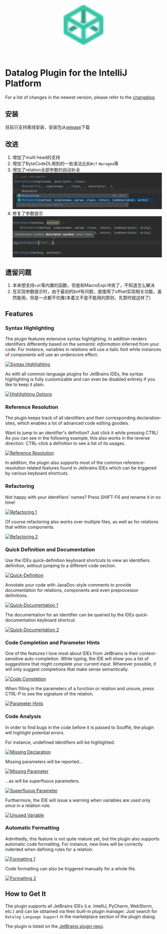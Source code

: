 <div style="text-align: center;">
    <p align="center">
      <img alt="Datalog IntelliJ" width="128" height="128" src="src/main/resources/icon.svg">
    </p>
</div>
<br>

# Datalog Plugin for the IntelliJ Platform
For a list of changes in the newest version, please refer to the [changelog](./CHANGELOG.md).

## 安装
目前只支持离线安装，安装包从[release](https://github.com/BytecodeDL/intellij-datalog/releases)下载

## 改进
1. 增加了multi head的支持
2. 增加了ByteCodeDL用到的一些语法比如`#if` `#pragma`等
3. 增加了relation全部参数的自动补全
![relation_completion](./img/relation_all_param_completion.png)
4. 修复了参数提示
![parameterinfo](./img/parameterinfo.png)

## 遗留问题
1. 本来想支持`cat`等内置的函数，但是和MacroExpr冲突了，不知道怎么解决
2. 在实现参数提示时，由于最初的bnf有问题，直接用了offset实现相关功能，虽然能用，但是一点都不优雅(本着又不是不能用的原则，先暂时就这样了)

## Features

### Syntax Highlighting
The plugin features extensive syntax highlighting. In addition renders identifiers differently based on the *semantic information* inferred from your code. For instance, variables in relations will use a italic font while instances of components will use an underscore effect.

[![Syntax Highlighting](https://i.gyazo.com/9eb00d311e6ff2696254796443a24202.png)](https://gyazo.com/9eb00d311e6ff2696254796443a24202)

As with all common language plugins for JetBrains IDEs, the syntax highlighting is fully customizable and can even be disabled entirely if you like to keep it plain.

[![Highlighting Options](https://i.gyazo.com/b1de7ba2792baaffb6cda99a468ed336.png)](https://gyazo.com/b1de7ba2792baaffb6cda99a468ed336)

### Reference Resolution
The plugin keeps track of all identifiers and their corresponding declaration-sites, which enables a lot of advanced code editing goodies.

Want to jump to an identifier's definition? Just click it while pressing CTRL!
As you can see in the following example, this also works in the reverse direction: CTRL-click a definition to see a list of its usages.

[![Reference Resolution](https://i.gyazo.com/24627cf6cf224be5b55a970cd12cd4bc.gif)](https://gyazo.com/24627cf6cf224be5b55a970cd12cd4bc)

In addition, the plugin also supports most of the common reference-resolution related features found in Jetbrains IDEs which can be triggered by various keyboard shortcuts.

### Refactoring
Not happy with your identifiers' names? Press SHIFT-F6 and rename it in no time!

[![Refactoring 1](https://i.gyazo.com/bbe65b48193d7022b344a66dfe5981fd.gif)](https://gyazo.com/bbe65b48193d7022b344a66dfe5981fd)

Of course refactoring also works over multiple files, as well as for relations that within components.

[![Refactoring 2](https://i.gyazo.com/ef03411c9f4563d3a1273ccc0b167b6b.gif)](https://gyazo.com/ef03411c9f4563d3a1273ccc0b167b6b)

### Quick Definition and Documentation
Use the IDEs quick-definition keyboard shortcuts to view an identifiers definition, without jumping to a different code section.

[![Quick-Definition](https://i.gyazo.com/7f508f5feba63e3f18751db4ac17e848.gif)](https://gyazo.com/7f508f5feba63e3f18751db4ac17e848)

Annotate your code with JavaDoc-style comments to provide documentation for relations, components and even preprocessor definitions.

[![Quick-Documentation 1](https://i.gyazo.com/89ee4ba3071a7f6de8b2b0a6de1c8563.png)](https://gyazo.com/89ee4ba3071a7f6de8b2b0a6de1c8563)

The documentation for an identifier can be queried by the IDEs quick-documentation keyboard shortcut.

[![Quick-Documentation 2](https://i.gyazo.com/b6eb6c868d3cc66f95c862c6e2baef81.gif)](https://gyazo.com/b6eb6c868d3cc66f95c862c6e2baef81)

### Code Completion and Parameter Hints
One of the features I love most about IDEs from JetBrains is their context-sensitive auto-completion. While typing, the IDE will show you a list of suggestions that might complete your current input. Wherever possible, it will only suggest completions that make sense semantically.

[![Code Completion](https://i.gyazo.com/dfd8d12380e0e9c52ecf3315ed53bd65.gif)](https://gyazo.com/dfd8d12380e0e9c52ecf3315ed53bd65)

When filling in the parameters of a function or relation and unsure, press CTRL-P to see the signature of the relation.

[![Parameter Hints](https://i.gyazo.com/ecab9bd107398c574a2d832c88098bec.gif)](https://gyazo.com/ecab9bd107398c574a2d832c88098bec)

### Code Analysis
In order to find bugs in the code before it is passed to Soufflé, the plugin will highlight potential errors.

For instance, undefined identifiers will be highlighted.

[![Missing Declaration](https://i.gyazo.com/f8660db4e2fafde96d09a1b8e0f88f93.png)](https://gyazo.com/f8660db4e2fafde96d09a1b8e0f88f93)

Missing parameters will be reported...

[![Missing Parameter](https://i.gyazo.com/8f633ef58c46b18cad93fef81de88a37.png)](https://gyazo.com/8f633ef58c46b18cad93fef81de88a37)

...as will be superfluous parameters.

[![Superfluous Parameter](https://i.gyazo.com/a29d9d9dacd99d00f5c84f090d928102.png)](https://gyazo.com/a29d9d9dacd99d00f5c84f090d928102)

Furthermore, the IDE will issue a warning when variables are used only once in a relation rule.

[![Unused Variable](https://i.gyazo.com/ea25eaf0cc3f0a5e404411e109a2bf44.png)](https://gyazo.com/ea25eaf0cc3f0a5e404411e109a2bf44)

### Automatic Formatting
Admittedly, this feature is not quite mature yet, but the plugin also supports automatic code formatting.
For instance, new lines will be correctly indented when defining rules for a relation.

[![Formatting 1](https://i.gyazo.com/fd38bcd2988f2f27f4f873dd9481a207.gif)](https://gyazo.com/fd38bcd2988f2f27f4f873dd9481a207)

Code formatting can also be triggered manually for a whole file.

[![Formatting 2](https://i.gyazo.com/be9b8b87dec06f56691bbe99df54a6f9.gif)](https://gyazo.com/be9b8b87dec06f56691bbe99df54a6f9)


## How to Get It
The plugin supports all JetBrains IDEs (i.e. IntelliJ, PyCharm, WebStorm, etc.) and can be obtained via their built-in plugin manager.
Just search for `Datalog Language Support` in the marketplace section of the plugin dialog.

The plugin is listed on the [JetBrains plugin repo](https://plugins.jetbrains.com/plugin/13056-datalog-language-support).
